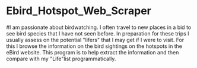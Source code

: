 # Ebird_Hotspot_Web_Scraper
#I am passionate about birdwatching. I often travel to new places in a bid to see bird species that I have not seen before. In preparation for these trips I usually assess on the potential "lifers" that I may get if I were to visit. For this I browse the information on the bird sightings on the hotspots in the eBird website. This program is to help extract the information and then compare with my "Life"list programmatically.
